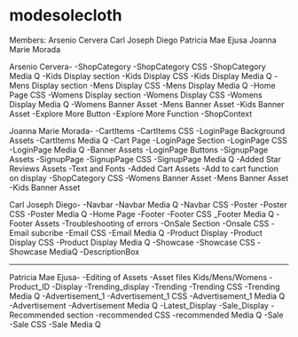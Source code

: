 # modesolecloth

Members:
Arsenio Cervera
Carl Joseph Diego
Patricia Mae Ejusa
Joanna Marie Morada

Arsenio Cervera-
-ShopCategory
-ShopCategory CSS
-ShopCategory Media Q
-Kids Display section
-Kids Display CSS
-Kids Display Media Q
-Mens Display section
-Mens Display CSS
-Mens Display Media Q
-Home Page CSS
-Womens Display section
-Womens Display CSS
-Womens Display Media Q
-Womens Banner Asset
-Mens Banner Asset
-Kids Banner Asset
-Explore More Button
-Explore More Function
-ShopContext

Joanna Marie Morada-
-CartItems
-CartItems CSS
-LoginPage Background Assets
-CartItems Media Q
-Cart Page
-LoginPage Section
-LoginPage CSS
-LoginPage Media Q
-Banner Assets
-LoginPage Buttons
-SignupPage Assets
-SignupPage
-SignupPage CSS
-SignupPage Media Q
-Added Star Reviews Assets
-Text and Fonts
-Added Cart Assets
-Add to cart function on display
-ShopCategory CSS
-Womens Banner Asset
-Mens Banner Asset
-Kids Banner Asset

Carl Joseph Diego-
-Navbar
-Navbar Media Q
-Navbar CSS
-Poster
-Poster CSS
-Poster Media Q
-Home Page
-Footer
-Footer CSS
\_Footer Media Q
-Footer Assets
-Troubleshooting of errors
-OnSale Section
-Onsale CSS
-Email subcribe
-Email CSS
-Email Media Q
-Product Display
-Product Display CSS
-Product Display Media Q
-Showcase
-Showcase CSS
-Showcase MediaQ
-DescriptionBox

---

Patricia Mae Ejusa-
-Editing of Assets
-Asset files Kids/Mens/Womens
-Product_ID
-Display
-Trending_display
-Trending
-Trending CSS
-Trending Media Q
-Advertisement_1
-Advertisement_1 CSS
-Advertisement_1 Media Q
-Advertisement
-Advertisement Media Q
-Latest_Display
-Sale_Display
-Recommended section
-recommended CSS
-recommended Media Q
-Sale
-Sale CSS
-Sale Media Q
